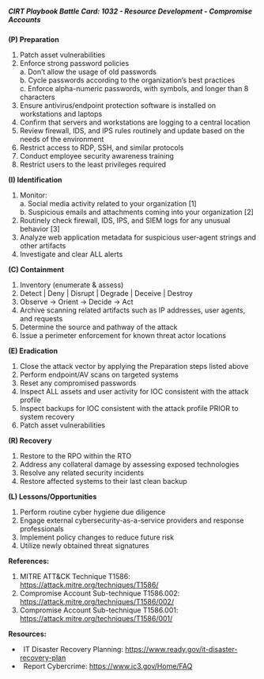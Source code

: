 ##### CIRT Playbook Battle Card: **1032 - Resource Development - Compromise Accounts**

**(P) Preparation**

1.  Patch asset vulnerabilities
2.  Enforce strong password policies  
    a. Don’t allow the usage of old passwords  
    b. Cycle passwords according to the organization’s best practices  
    c. Enforce alpha-numeric passwords, with symbols, and longer than 8 characters
3.  Ensure antivirus/endpoint protection software is installed on workstations and laptops
4.  Confirm that servers and workstations are logging to a central location
5.  Review firewall, IDS, and IPS rules routinely and update based on the needs of the environment
6.  Restrict access to RDP, SSH, and similar protocols
7.  Conduct employee security awareness training
8.  Restrict users to the least privileges required

**(I) Identification**

1.  Monitor:  
    a. Social media activity related to your organization \[1\]  
    b. Suspicious emails and attachments coming into your organization \[2\]
2.  Routinely check firewall, IDS, IPS, and SIEM logs for any unusual behavior \[3\]
3.  Analyze web application metadata for suspicious user-agent strings and other artifacts
4.  Investigate and clear ALL alerts

**(C) Containment**

1.  Inventory (enumerate & assess)
2.  Detect | Deny | Disrupt | Degrade | Deceive | Destroy
3.  Observe -> Orient -> Decide -> Act
4.  Archive scanning related artifacts such as IP addresses, user agents, and requests
5.  Determine the source and pathway of the attack
6.  Issue a perimeter enforcement for known threat actor locations

**(E) Eradication**

1.  Close the attack vector by applying the Preparation steps listed above
2.  Perform endpoint/AV scans on targeted systems
3.  Reset any compromised passwords
4.  Inspect ALL assets and user activity for IOC consistent with the attack profile
5.  Inspect backups for IOC consistent with the attack profile PRIOR to system recovery
6.  Patch asset vulnerabilities

**(R) Recovery**

1.  Restore to the RPO within the RTO
2.  Address any collateral damage by assessing exposed technologies
3.  Resolve any related security incidents
4.  Restore affected systems to their last clean backup

**(L) Lessons/Opportunities**

1.  Perform routine cyber hygiene due diligence
2.  Engage external cybersecurity-as-a-service providers and response professionals
3.  Implement policy changes to reduce future risk
4.  Utilize newly obtained threat signatures

**References:**

1.  MITRE ATT&CK Technique T1586: https://attack.mitre.org/techniques/T1586/
2.  Compromise Account Sub-technique T1586.002: https://attack.mitre.org/techniques/T1586/002/
3.  Compromise Account Sub-technique T1586.001: https://attack.mitre.org/techniques/T1586/001/

**Resources:**


*    IT Disaster Recovery Planning: https://www.ready.gov/it-disaster-recovery-plan
*    Report Cybercrime: https://www.ic3.gov/Home/FAQ


  

